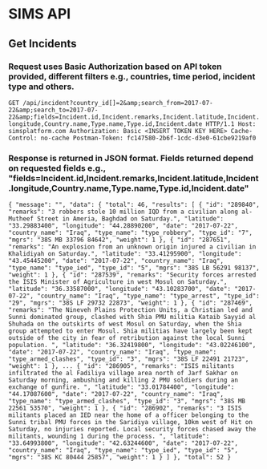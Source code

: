 # SIMS API

## Get Incidents

### Request uses Basic Authorization based on API token provided, different filters e.g., countries, time period, incident type and others.

`GET /api/incident?country_id[]=2&amp;search_from=2017-07-22&amp;search_to=2017-07-22&amp;fields=Incident.id,Incident.remarks,Incident.latitude,Incident.longitude,Country.name,Type.name,Type.id,Incident.date HTTP/1.1
Host: simsplatform.com
Authorization: Basic <INSERT TOKEN KEY HERE>
Cache-Control: no-cache
Postman-Token: fc147580-2b6f-1cdc-d3e0-61cbe9219af0`

### Response is returned in JSON format. Fields returned depend on requested fields e.g., "fields=Incident.id,Incident.remarks,Incident.latitude,Incident.longitude,Country.name,Type.name,Type.id,Incident.date"

`{
    "message": "",
    "data": {
        "total": 46,
        "results": [
            {
                "id": "289840",
                "remarks": "3 robbers stole 10 million IQD from a civilian along al-Mutheef Street in Ameria, Baghdad on Saturday.",
                "latitude": "33.29883400",
                "longitude": "44.28890200",
                "date": "2017-07-22",
                "country_name": "Iraq",
                "type_name": "type_robbery",
                "type_id": "7",
                "mgrs": "38S MB 33796 84642",
                "weight": 1
            },
            {
                "id": "287651",
                "remarks": "An explosion from an unknown origin injured a civilian in Khalidiyah on Saturday.",
                "latitude": "33.41295900",
                "longitude": "43.45445200",
                "date": "2017-07-22",
                "country_name": "Iraq",
                "type_name": "type_ied",
                "type_id": "5",
                "mgrs": "38S LB 56291 98137",
                "weight": 1
            },
            {
                "id": "287539",
                "remarks": "Security forces arrested the ISIS Minister of Agriculture in west Mosul on Saturday.",
                "latitude": "36.33587000",
                "longitude": "43.10283700",
                "date": "2017-07-22",
                "country_name": "Iraq",
                "type_name": "type_arrest",
                "type_id": "29",
                "mgrs": "38S LF 29732 22873",
                "weight": 1
            },
            {
                "id": "287469",
                "remarks": "The Nineveh Plains Protection Units, a Christian led and Sunni dominated group, clashed with Shia PMU militia Kataib Sayyid al Shuhada on the outskirts of west Mosul on Saturday, when the Shia group attempted to enter Mosul. Shia militias have largely been kept outside of the city in fear of retribution against the local Sunni population. ",
                "latitude": "36.32419800",
                "longitude": "43.02246100",
                "date": "2017-07-22",
                "country_name": "Iraq",
                "type_name": "type_armed_clashes",
                "type_id": "3",
                "mgrs": "38S LF 22491 21723",
                "weight": 1
            },
            ...
            {
                "id": "286905",
                "remarks": "ISIS militants infiltrated the al Fadiliya village area north of Jarf Sakhar on Saturday morning, ambushing and killing 2 PMU soldiers during an exchange of gunfire. ",
                "latitude": "33.01784400",
                "longitude": "44.17087600",
                "date": "2017-07-22",
                "country_name": "Iraq",
                "type_name": "type_armed_clashes",
                "type_id": "3",
                "mgrs": "38S MB 22561 53570",
                "weight": 1
            },
            {
                "id": "286902",
                "remarks": "3 ISIS militants placed an IED near the home of a officer belonging to the Sunni tribal PMU forces in the Saridiya village, 10km west of Hit on Saturday, no injuries reported. Local security forces chased away the militants, wounding 1 during the process. ",
                "latitude": "33.64993800",
                "longitude": "42.63244600",
                "date": "2017-07-22",
                "country_name": "Iraq",
                "type_name": "type_ied",
                "type_id": "5",
                "mgrs": "38S KC 80444 25857",
                "weight": 1
            }
        ]
    },
    "total": 52
}`
